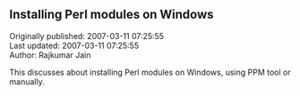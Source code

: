 ## Installing Perl modules on Windows  
Originally published: 2007-03-11 07:25:55  
Last updated: 2007-03-11 07:25:55  
Author: Rajkumar Jain  
  
This discusses about installing Perl modules on Windows, using PPM tool or manually.